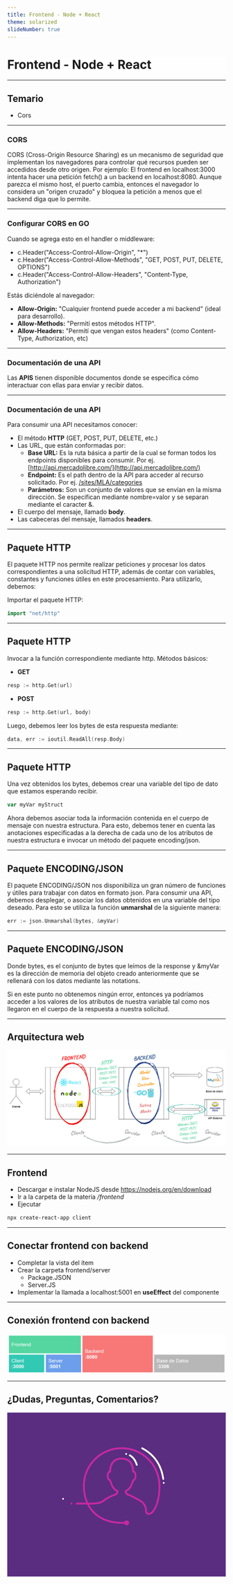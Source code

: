 ```yaml
---
title: Frontend - Node + React
theme: solarized
slideNumber: true
---
```


# Frontend - Node + React

<style>
h1 {
  background-color: rgba(255,255,255,.7);
}

.small{
	font-size: 0.2em
}
</style>

---

## Temario
- Cors

---

### CORS

CORS (Cross-Origin Resource Sharing) es un mecanismo de seguridad que implementan los navegadores para controlar qué recursos pueden ser accedidos desde otro origen.
Por ejemplo: El frontend en localhost:3000 intenta hacer una petición fetch() a un backend en localhost:8080. Aunque parezca el mismo host, el puerto cambia, entonces el navegador lo considera un "origen cruzado" y bloquea la petición a menos que el backend diga que lo permite.

---

### Configurar CORS en GO

Cuando se agrega esto en el handler o middleware:
- c.Header("Access-Control-Allow-Origin", "*")
- c.Header("Access-Control-Allow-Methods", "GET, POST, PUT, DELETE, OPTIONS")
- c.Header("Access-Control-Allow-Headers", "Content-Type, Authorization")

Estás diciéndole al navegador:
- **Allow-Origin:** "Cualquier frontend puede acceder a mi backend" (ideal para desarrollo).
- **Allow-Methods:** "Permití estos métodos HTTP".
- **Allow-Headers:** "Permití que vengan estos headers" (como Content-Type, Authorization, etc)

---

### Documentación de una API

Las **APIS** tienen disponible documentos donde se especifica cómo interactuar con ellas para enviar y recibir datos.

---

### Documentación de una API

<!-- .slide: style="font-size: 0.80em" -->

Para consumir una API necesitamos conocer:

- El método **HTTP** (GET, POST, PUT, DELETE, etc.)
- Las URL, que están conformadas por:
  - **Base URL:** Es la ruta básica a partir de la cual se forman todos los endpoints disponibles para consumir. Por ej. [http://api.mercadolibre.com/](http://api.mercadolibre.com/)
  - **Endpoint:** Es el path dentro de la API para acceder al recurso solicitado. Por ej. [/sites/MLA/categories]()
  - **Parámetros:** Son un conjunto de valores que se envían en la misma dirección. Se especifican mediante nombre=valor y se separan mediante el caracter &.
- El cuerpo del mensaje, llamado **body**.
- Las cabeceras del mensaje, llamados **headers**.

---

## Paquete HTTP

El paquete HTTP nos permite realizar peticiones y procesar los datos correspondientes a una solicitud HTTP, además de contar con variables, constantes y funciones útiles en este procesamiento. Para utilizarlo, debemos:

Importar el paquete HTTP:

```go
import "net/http"
```

---

## Paquete HTTP

<!-- .slide: style="font-size: 0.80em" -->

Invocar a la función correspondiente mediante http. Métodos básicos:

- **GET**

```go
resp := http.Get(url)
```

- **POST**

```go
resp := http.Get(url, body)
```

Luego, debemos leer los bytes de esta respuesta mediante:

```go
data, err := ioutil.ReadAll(resp.Body)
```

---

## Paquete HTTP

Una vez obtenidos los bytes, debemos crear una variable del tipo de dato que estamos esperando recibir.

```go
var myVar myStruct
```

Ahora debemos asociar toda la información contenida en el cuerpo de mensaje con nuestra estructura. Para esto, debemos tener en cuenta las anotaciones especificadas a la derecha de cada uno de los atributos de nuestra estructura e invocar un método del paquete encoding/json.

---

## Paquete ENCODING/JSON

El paquete ENCODING/JSON nos disponibiliza un gran número de funciones y útiles para trabajar con datos en formato json.
Para consumir una API, debemos desplegar, o asociar los datos obtenidos en una variable del tipo deseado. Para esto se utiliza la función **unmarshal** de la siguiente manera:

```go
err := json.Unmarshal(bytes, &myVar)
```

---

## Paquete ENCODING/JSON

Donde bytes, es el conjunto de bytes que leímos de la response y &myVar es la dirección de memoria del objeto creado anteriormente que se rellenará con los datos mediante las notations.

Si en este punto no obtenemos ningún error, entonces ya podríamos acceder a los valores de los atributos de nuestra variable tal como nos llegaron en el cuerpo de la respuesta a nuestra solicitud.

---

## Arquitectura web

![Arquitectura Web](images/react/arquitetcura.png)

---

## Frontend

- Descargar e instalar NodeJS desde https://nodejs.org/en/download
- Ir a la carpeta de la materia _/frontend_
- Ejecutar

```bash
npx create-react-app client
```

---

## Conectar frontend con backend

- Completar la vista del ítem
- Crear la carpeta frontend/server
  - Package.JSON
  - Server.JS
- Implementar la llamada a localhost:5001 en **useEffect** del componente

---

## Conexión frontend con backend

![Conexion Front-Back](images/react/conexion-front-back.png)

---

## ¿Dudas, Preguntas, Comentarios?

![Preguntas](images/pregunta.gif)

